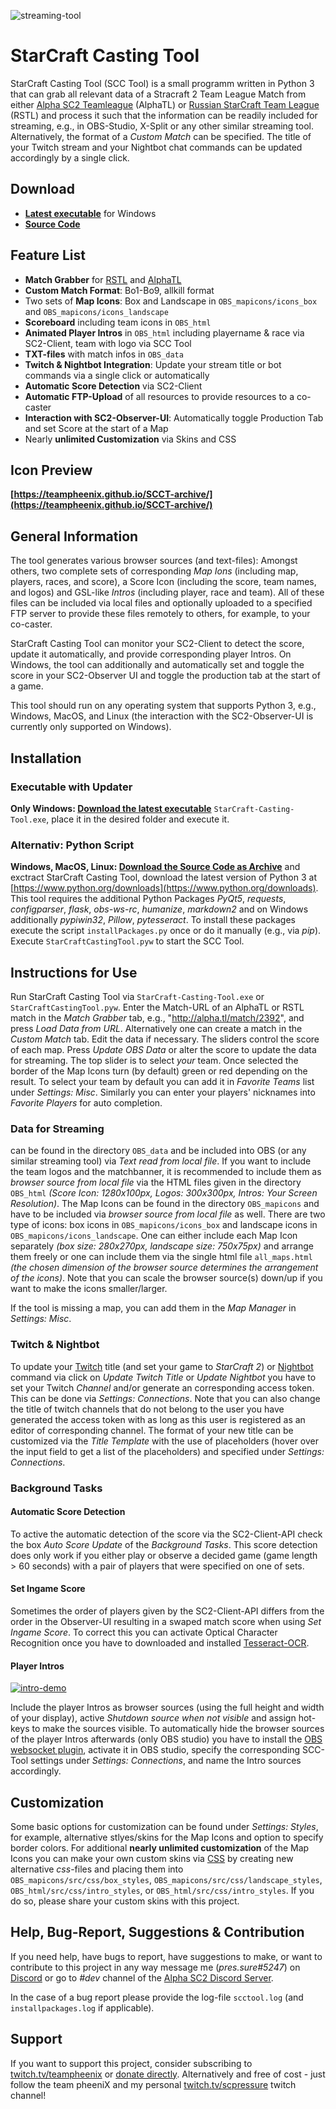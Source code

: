 ![streaming-tool](https://user-images.githubusercontent.com/26044736/30242151-7d5fb0a8-9591-11e7-803f-6cda9bec3fe3.png)

# StarCraft Casting Tool
StarCraft Casting Tool (SCC Tool) is a small programm written in Python 3 that can grab all relevant data of a Stracraft 2 Team League Match from either [Alpha SC2 Teamleague](http://alpha.tl/) (AlphaTL) or [Russian StarCraft Team League](http://hdgame.net/en/tournaments/list/tournament/rstl-12/) (RSTL) and process it such that the information can be readily included for streaming, e.g., in OBS-Studio, X-Split or any other similar streaming tool. Alternatively, the format of a *Custom Match* can be specified. The title of your Twitch stream and your Nightbot chat commands can be updated accordingly by a single click.

## Download

* **[Latest executable](https://github.com/teampheenix/StarCraft-Casting-Tool/releases/latest)** for Windows
* **[Source Code](https://github.com/teampheenix/StarCraft-Casting-Tool/archive/master.zip)**

## Feature List

* **Match Grabber** for [RSTL](http://alpha.tl/) and [AlphaTL](http://hdgame.net/en/tournaments/list/tournament/rstl-12/)
* **Custom Match Format**: Bo1-Bo9, allkill format
* Two sets of **Map Icons**: Box and Landscape in `OBS_mapicons/icons_box` and `OBS_mapicons/icons_landscape`
* **Scoreboard** including team icons in `OBS_html`
* **Animated Player Intros** in `OBS_html` including playername & race via SC2-Client, team with logo via SCC Tool
* **TXT-files** with match infos in `OBS_data`
* **Twitch & Nightbot Integration**: Update your stream title or bot commands via a single click or automatically
* **Automatic Score Detection** via SC2-Client
* **Automatic FTP-Upload** of all resources to provide resources to a co-caster
* **Interaction with SC2-Observer-UI**: Automatically toggle Production Tab and set Score at the start of a Map
* Nearly **unlimited Customization** via Skins and CSS

## Icon Preview

**[https://teampheenix.github.io/SCCT-archive/](https://teampheenix.github.io/SCCT-archive/)**

## General Information
The tool generates various browser sources (and text-files): Amongst others, two complete sets of corresponding *Map Ions* (including map, players, races, and score), a Score Icon (including the score, team names, and logos) and GSL-like *Intros* (including player, race and team). All of these files can be included via local files and optionally uploaded to a specified FTP server to provide these files remotely to others, for example, to your co-caster.

StarCraft Casting Tool can monitor your SC2-Client to detect the score, update it automatically, and provide corresponding player Intros. On Windows, the tool can additionally and automatically set and toggle the score in your SC2-Observer UI and toggle the production tab at the start of a game.

This tool should run on any operating system that supports Python 3, e.g., Windows, MacOS, and Linux (the interaction with the SC2-Observer-UI is currently only supported on Windows).  

## Installation

### Executable with Updater

**Only Windows: [Download the latest executable](https://github.com/teampheenix/StarCraft-Casting-Tool/releases/latest)** `StarCraft-Casting-Tool.exe`, place it in the desired folder and execute it.

### Alternativ: Python Script

**Windows, MacOS, Linux: [Download the Source Code as Archive](https://github.com/teampheenix/StarCraft-Casting-Tool/archive/master.zip)** and exctract StarCraft Casting Tool, download the latest version of Python 3 at [https://www.python.org/downloads](https://www.python.org/downloads). This tool requires the additional Python Packages *PyQt5*, *requests*, *configparser*, *flask*, *obs-ws-rc*, *humanize*, *markdown2*  and on Windows additionally *pypiwin32*, *Pillow*, *pytesseract*. To install these packages execute the script `installPackages.py` once or do it manually (e.g., via *pip*). Execute `StarCraftCastingTool.pyw` to start the SCC Tool.

## Instructions for Use

Run StarCraft Casting Tool via `StarCraft-Casting-Tool.exe` or `StarCraftCastingTool.pyw`. Enter the Match-URL of an AlphaTL or RSTL match in the *Match Grabber* tab, e.g., "http://alpha.tl/match/2392", and press *Load Data from URL*. Alternatively one can create a match in the *Custom Match* tab.  Edit the data if necessary. The sliders control the score of each map. Press *Update OBS Data* or alter the score to update the data for streaming. The top slider is to select *your* team. Once selected the border of the Map Icons turn (by default) green or red depending on the result. To select your team by default you can add it in *Favorite Teams* list under *Settings: Misc*. Similarly you can enter your players' nicknames into *Favorite Players* for auto completion.

### Data for Streaming
can be found in the directory `OBS_data` and be included into OBS (or any similar streaming tool) via *Text read from local file*. If you want to include the team logos and the matchbanner, it is recommended to include them as *browser source from local file* via the HTML files given in the directory `OBS_html` *(Score Icon: 1280x100px, Logos: 300x300px, Intros: Your Screen Resolution)*. The Map Icons can be found in the directory `OBS_mapicons` and have to be included via *browser source from local file* as well. There are two type of icons: box icons in `OBS_mapicons/icons_box` and landscape icons in `OBS_mapicons/icons_landscape`. One can either include each Map Icon separately *(box size: 280x270px, landscape size: 750x75px)* and arrange them freely or one can include them via the single html file `all_maps.html` *(the chosen dimension of the browser source determines the arrangement of the icons)*. Note that you can scale the browser source(s) down/up if you want to make the icons smaller/larger.

If the tool is missing a map, you can add them in the *Map Manager* in *Settings: Misc*.

### Twitch & Nightbot
To update your [Twitch](https://www.twitch.tv/) title (and set your game to *StarCraft 2*) or [Nightbot](https://nightbot.tv/) command via click on *Update Twitch Title* or *Update Nightbot* you have to set your Twitch *Channel* and/or generate an corresponding access token. This can be done via *Settings: Connections*. Note that you can also change the title of twitch channels that do not belong to the user you have generated the access token with as long as this user is registered as an editor of corresponding channel. The format of your new title can be customized via the *Title Template* with the use of placeholders (hover over the input field to get a list of the placeholders) and specified under *Settings: Connections*.

### Background Tasks

#### Automatic Score Detection
To active the automatic detection of the score via the SC2-Client-API check the box *Auto Score Update* of the *Background Tasks*. This score detection does only work if you either play or observe a decided game (game length > 60 seconds) with a pair of players that were specified on one of sets.

#### Set Ingame Score
Sometimes the order of players given by the SC2-Client-API differs from the order in the Observer-UI resulting in a swaped match score when using *Set Ingame Score*. To correct this you can activate Optical Character Recognition once you have to downloaded and installed [Tesseract-OCR](https://github.com/UB-Mannheim/tesseract/wiki#tesseract-at-ub-mannheim).

#### Player Intros
[![intro-demo](https://user-images.githubusercontent.com/26044736/30003831-4fe09b14-90c4-11e7-9593-439454d4e324.gif)](https://youtu.be/JNuAr63L0wM)

Include the player Intros as browser sources (using the full height and width of your display), active *Shutdown source when not visible* and assign hot-keys to make the sources visible. To automatically hide the browser sources of the player Intros afterwards (only OBS studio) you have to install the [OBS websocket plugin](https://obsproject.com/forum/resources/obs-websocket-remote-control-of-obs-studio-made-easy.466/), activate it in OBS studio, specify the corresponding SCC-Tool settings under *Settings: Connections*, and name the Intro sources accordingly.

## Customization

Some basic options for customization can be found under *Settings: Styles*, for example, alternative stlyes/skins for the Map Icons and option to specify border colors. For additional **nearly unlimited customization** of the Map Icons you can make your own custom skins via [CSS](https://www.w3schools.com/css/) by creating new alternative *css*-files and placing them into `OBS_mapicons/src/css/box_styles`, `OBS_mapicons/src/css/landscape_styles`, `OBS_html/src/css/intro_styles`, or `OBS_html/src/css/intro_styles`. If you do so, please share your custom skins with this project.

## Help, Bug-Report, Suggestions & Contribution

If you need help, have bugs to report, have suggestions to make, or want to contribute to this project in any way message me (*pres.sure#5247*) on [Discord](https://discordapp.com/) or go to *#dev* channel of the [Alpha SC2 Discord Server](https://discord.gg/m8Xx62v).

In the case of a bug report please provide the log-file `scctool.log` (and `installpackages.log` if applicable).

## Support

If you want to support this project, consider subscribing to [twitch.tv/teampheenix](https://www.twitch.tv/teampheenix) or [donate directly](https://streamlabs.com/scpressure). Alternatively and free of cost - just follow the team pheeniX and my personal [twitch.tv/scpressure](https://www.twitch.tv/scpressure) twitch channel!
